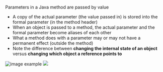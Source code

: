 Parameters in a Java method are passed by value
- A copy of the actual parameter (the value passed in) is stored into the formal parameter (in the method header)
- When an object is passed to a method, the actual parameter and the formal parameter become aliases of each other
- What a method does with a parameter may or may not have a permanent effect (outside the method)
- Note the difference between **changing the internal state of an object** versus **changing which object a reference points to**

![image example](https://tva1.sinaimg.cn/large/0081Kckwly1glfnvxbvcdj30b90cy759.jpg)
![](https://tva1.sinaimg.cn/large/0081Kckwly1glfo51x9epj30ht0ixtbo.jpg)
